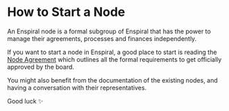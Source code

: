 # How to Start a Node

An Enspiral node is a formal subgroup of Enspiral that has the power to manage their agreements, processes and finances independently.

If you want to start a node in Enspiral, a good place to start is reading the [Node Agreement](/agreements/nodes) which outlines all the formal requirements to get officially approved by the board.

You might also benefit from the documentation of the existing nodes, and having a conversation with their representatives.

Good luck ✨
